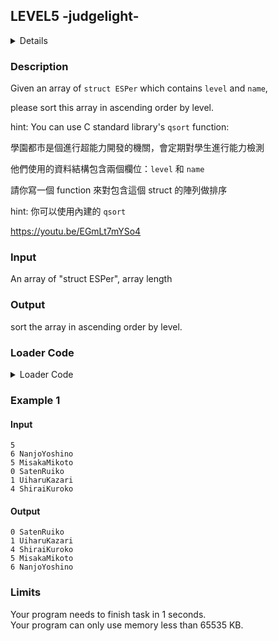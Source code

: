 ## LEVEL5 -judgelight-
<details>
<summary>Details</summary>

Level: Medium  
Tags: Pointers, Function, Struct  
Problem ID: [pquqeIYmp3yU](https://ckj.imslab.org/#/problems/pquqeIYmp3yU)  
</details>

### Description
Given an array of `struct ESPer` which contains `level` and `name`,

please sort this array in ascending order by level.

hint: You can use C standard library's `qsort` function:

學園都市是個進行超能力開發的機關，會定期對學生進行能力檢測

他們使用的資料結構包含兩個欄位：`level` 和 `name`

請你寫一個 function 來對包含這個 struct 的陣列做排序

hint: 你可以使用內建的 `qsort`

<https://youtu.be/EGmLt7mYSo4>


### Input
An array of "struct ESPer", array length
### Output
sort the array in ascending order by level.

### Loader Code
<details>
<summary>Loader Code</summary>

```c
#include <stdio.h>
#include <stdlib.h>

struct ESPer {
    char name[64];
    int level;
};

int cmp(const void *a, const void *b);
void sort_level(struct ESPer *arr, int length);

int main()
{
    int n;
    struct ESPer tokiwadai[100];

    scanf("%d", &n);
    for(int i = 0; i < n; ++i) {
        scanf("%d %s", &(tokiwadai[i].level), tokiwadai[i].name);
    }

    sort_level(tokiwadai, n);

    for(int i = 0;i < n;++i) {
        printf("%d %s\n", tokiwadai[i].level, tokiwadai[i].name);
    }

    return 0;
}
```
</details>


### Example 1
#### Input
```
5
6 NanjoYoshino
5 MisakaMikoto
0 SatenRuiko
1 UiharuKazari
4 ShiraiKuroko

```
#### Output
```
0 SatenRuiko
1 UiharuKazari
4 ShiraiKuroko
5 MisakaMikoto
6 NanjoYoshino

```

### Limits
Your program needs to finish task in 1 seconds.  
Your program can only use memory less than 65535 KB.  
